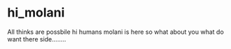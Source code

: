 # hi_molani
All thinks are possbile
hi humans
molani is here so what about you what do want there side........
